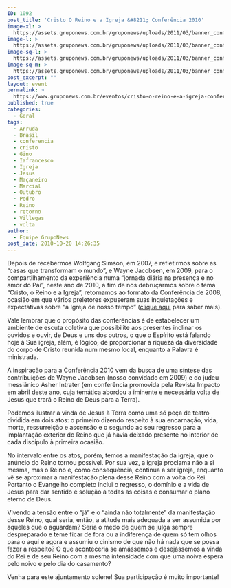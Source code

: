 ```yaml
---
ID: 1092
post_title: 'Cristo O Reino e a Igreja &#8211; Conferência 2010'
image-xl: >
  https://assets.gruponews.com.br/gruponews/uploads/2011/03/banner_conferencia-2010.jpg
image-l: >
  https://assets.gruponews.com.br/gruponews/uploads/2011/03/banner_conferencia-2010.jpg
image-sq-l: >
  https://assets.gruponews.com.br/gruponews/uploads/2011/03/banner_conferencia-2010.jpg
image-sq-m: >
  https://assets.gruponews.com.br/gruponews/uploads/2011/03/banner_conferencia-2010-720x307.jpg
post_excerpt: ""
layout: event
permalink: >
  https://www.gruponews.com.br/eventos/cristo-o-reino-e-a-igreja-conferencia-2010
published: true
categories:
  - Geral
tags:
  - Arruda
  - Brasil
  - conferencia
  - cristo
  - Gino
  - Iafrancesco
  - Igreja
  - Jesus
  - Maçaneiro
  - Marcial
  - Outubro
  - Pedro
  - Reino
  - retorno
  - Villegas
  - volta
author:
  - Equipe GrupoNews
post_date: 2010-10-20 14:26:35
---
```

Depois de recebermos Wolfgang Simson, em 2007, e refletirmos sobre as “casas que transformam o mundo”, e Wayne Jacobsen, em 2009, para o compartilhamento da experiência numa “jornada diária na presença e no amor do Pai”, neste ano de 2010, a fim de nos debruçarmos sobre o tema “Cristo, o Reino e a Igreja”, retornamos ao formato da Conferência de 2008, ocasião em que vários preletores expuseram suas inquietações e expectativas sobre “a Igreja de nosso tempo” (<a href="/conferencia2008/" target="_blank">clique aqui</a> para saber mais).

Vale lembrar que o propósito das conferências é de estabelecer um ambiente de escuta coletiva que possibilite aos presentes inclinar os ouvidos e ouvir, de Deus e uns dos outros, o que o Espírito está falando hoje à Sua igreja, além, é lógico, de proporcionar a riqueza da diversidade do corpo de Cristo reunida num mesmo local, enquanto a Palavra é ministrada.

A inspiração para a Conferência 2010 vem da busca de uma síntese das contribuições de Wayne Jacobsen (nosso convidado em 2009) e do judeu messiânico Asher Intrater (em conferência promovida pela Revista Impacto em abril deste ano, cuja temática abordou a iminente e necessária volta de Jesus que trará o Reino de Deus para a Terra).

Podemos ilustrar a vinda de Jesus à Terra como uma só peça de teatro dividida em dois atos: o primeiro dizendo respeito à sua encarnação, vida, morte, ressurreição e ascensão e o segundo ao seu regresso para a implantação exterior do Reino que já havia deixado presente no interior de cada discípulo à primeira ocasião.

No intervalo entre os atos, porém, temos a manifestação da igreja, que o anúncio do Reino tornou possível. Por sua vez, a igreja proclama não a si mesma, mas o Reino e, como consequência, continua a ser igreja, enquanto vê se aproximar a manifestação plena desse Reino com a volta do Rei. Portanto o Evangelho completo inclui o regresso, o domínio e a vida de Jesus para dar sentido e solução a todas as coisas e consumar o plano eterno de Deus.

Vivendo a tensão entre o “já” e o “ainda não totalmente” da manifestação desse Reino, qual seria, então, a atitude mais adequada a ser assumida por aqueles que o aguardam? Seria o medo de quem se julga sempre despreparado e teme ficar de fora ou a indiferença de quem só tem olhos para o aqui e agora e assumiu o cinismo de que não há nada que se possa fazer a respeito? O que aconteceria se amássemos e desejássemos a vinda do Rei e de seu Reino com a mesma intensidade com que uma noiva espera pelo noivo e pelo dia do casamento?

Venha para este ajuntamento solene! Sua participação é muito importante!